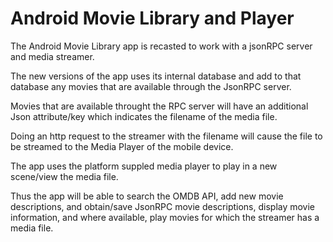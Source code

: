 # Android Movie Library and Player

The Android Movie Library app is recasted to work with a jsonRPC server and media streamer. 

The new versions of the app uses its internal database and add to that database any movies that are available through the JsonRPC server. 

Movies that are available throught the RPC server will have an additional Json attribute/key which indicates the filename of the media file. 

Doing an http request to the streamer with the filename will cause the file to be streamed to the Media Player of the mobile device. 

The app uses the platform suppled media player to play in a new scene/view the media file. 

Thus the app will be able to search the OMDB API, add new movie descriptions, and obtain/save JsonRPC movie descriptions, display movie information, and where available, play movies for which the streamer has a media file.